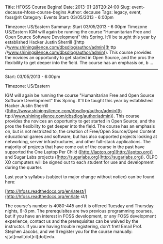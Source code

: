 Title: HFOSS Course Begins!
Date: 2013-01-28T20:24:00
Slug: event-decause-hfoss-course-begins
Author: decause
Tags: legacy, event, foss@rit
Category: Events
Start: 03/05/2013 - 6:00pm

Timezone: US/Eastern
Summary: Start  03/05/2013 - 6 00pm  Timezone  US/Eastern  IGM will again be running the course "Humanitarian Free and Open Source Software Development" this Spring. It'll be taught this year by established Hacker Justin Sherrill ([http //www.shiningsilence.com/dbsdlog/author/admin](h ttp //www.shiningsilence.com/dbsdlog/author/admin)). This course provides the novices an opportunity to get started in Open Source, and the pros the flexibility to get deeper into the field. The course has an emphasis on, b ... 

---
Start: 03/05/2013 - 6:00pm

Timezone: US/Eastern

IGM will again be running the course "Humanitarian Free and Open Source
Software Development" this Spring. It'll be taught this year by established
Hacker Justin Sherrill ([http://www.shiningsilence.com/dbsdlog/author/admin](h
ttp://www.shiningsilence.com/dbsdlog/author/admin)). This course provides the
novices an opportunity to get started in Open Source, and the pros the
flexibility to get deeper into the field. The course has an emphasis on, but
is not restricted to, the creation of Free/Open Source/Open Content
educational games and software, but has also supported projects looking at
networking, server infrastructures, and other full-stack applications. The
majority of projects that have come out of the course in the past have
supported the One Laptop Per Child ([http://laptop.org](http://laptop.org))
and Sugar Labs projects ([http://sugarlabs.org](http://sugarlabs.org)). OLPC
XO computers will be signed out to each student for use and development during
the quarter.

Last year's syllabus (subject to major change without notice) can be found
here:

[http://hfoss.readthedocs.org/en/latest/](http://hfoss.readthedocs.org/en/late
st/)

The course's number is 4080-445 and it is offered Tuesday and Thursday nights,
6-8 pm. The prerequisites are two previous programming courses, but if you
have an interest in FOSS development, or any FOSS development experience,
contact us and the prerequisites can be waived by the instructor. If you are
having trouble registering, don't fret! Email Prof. Stephen Jacobs, and we'll
register you for the course manually: sj[at]mail[dot]rit[dot]edu.

